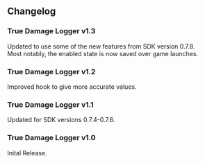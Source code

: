## Changelog

### True Damage Logger v1.3
Updated to use some of the new features from SDK version 0.7.8.    
Most notably, the enabled state is now saved over game launches.

### True Damage Logger v1.2
Improved hook to give more accurate values.

### True Damage Logger v1.1
Updated for SDK versions 0.7.4-0.7.6.

### True Damage Logger v1.0
Inital Release.
